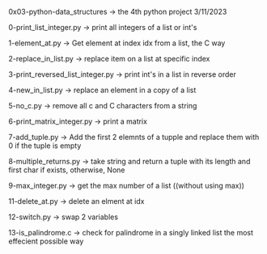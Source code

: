 
0x03-python-data_structures -> the 4th python project 3/11/2023


0-print_list_integer.py -> print all integers of a list or int's


1-element_at.py -> Get element at index idx from a list, the C way


2-replace_in_list.py -> replace item on a list at specific index


3-print_reversed_list_integer.py -> print int's in a list in reverse order


4-new_in_list.py -> replace an element in a copy of a list


5-no_c.py -> remove all c and C characters from a string


6-print_matrix_integer.py -> print a matrix


7-add_tuple.py -> Add the first 2 elemnts of a tupple and replace them with 0 if the tuple is empty


8-multiple_returns.py -> take string and return a tuple with its length and first char if exists, otherwise, None


9-max_integer.py -> get the max number of a list ((without using max))


11-delete_at.py -> delete an elment at idx


12-switch.py -> swap 2 variables


13-is_palindrome.c -> check for palindrome in a singly linked list the most effecient possible way
